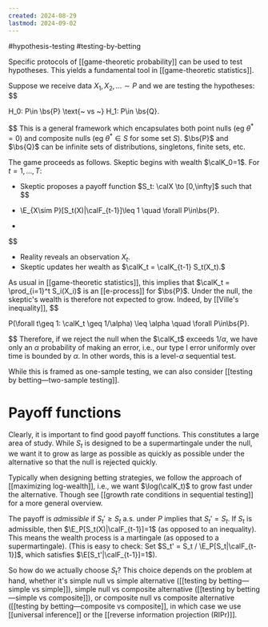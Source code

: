 ```yaml
---
created: 2024-08-29
lastmod: 2024-09-02
---
```

#hypothesis-testing #testing-by-betting 

Specific protocols of [[game-theoretic probability]] can be used to test hypotheses. This yields a fundamental tool in [[game-theoretic statistics]]. 

Suppose we receive data $X_1,X_2,\dots\sim P$ and we are testing the hypotheses: 
$$

H_0: P\in \bs{P} \text{~ vs ~} H_1: P\in \bs{Q}.

$$
This is a general framework which encapsulates both point nulls (eg $\theta^* = 0$) and composite nulls (eg $\theta^* \in S$ for some set $S$). $\bs{P}$ and $\bs{Q}$ can be infinite sets of distributions, singletons, finite sets, etc. 

The game proceeds as follows. 
Skeptic begins with wealth $\calK_0=1$. 
For $t=1,\dots,T$: 
- Skeptic proposes a payoff function $S_t: \calX \to [0,\infty]$ such that
$$

- \E_{X\sim P}[S_t(X)|\calF_{t-1}]\leq 1 \quad \forall P\in\bs{P}.
- 
$$
 - Reality reveals an observation $X_t$. 
- Skeptic updates her wealth as $\calK_t = \calK_{t-1} S_t(X_t).$ 

As usual in [[game-theoretic statistics]], this implies that $\calK_t = \prod_{i=1}^t S_i(X_i)$ is an [[e-process]] for $\bs{P}$. Under the null, the skeptic's wealth is therefore not expected to grow. Indeed, by [[Ville's inequality]], 
$$

P(\forall t\geq 1: \calK_t \geq 1/\alpha) \leq \alpha \quad \forall P\in\bs{P}.

$$
Therefore, if we reject the null when the $\calK_t$ exceeds $1/\alpha$, we have only an $\alpha$ probability of making an error, i.e., our type I error uniformly over time is bounded by $\alpha$. In other words, this is a level-$\alpha$ sequential test. 

While this is framed as one-sample testing, we can also consider [[testing by betting—two-sample testing]]. 

# Payoff functions 

Clearly, it is important to find good payoff functions. This constitutes a large area of study. 
While $S_t$ is designed to be a supermartingale under the null, we want it to grow as large as possible as quickly as possible under the alternative so that the null is rejected quickly. 

Typically when designing betting strategies, we follow the approach of [[maximizing log-wealth]], i.e., we want $\log(\calK_t)$ to grow fast under the alternative.  Though see [[growth rate conditions in sequential testing]] for a more general overview. 

The payoff is _admissible_ if $S_t' \geq S_t$ a.s. under $P$ implies that $S_t' = S_t$. If $S_t$ is admissible, then $\E_P[S_t(X)|\calF_{t-1}]=1$ (as opposed to an inequality). This means the wealth process is a martingale (as opposed to a supermartingale). (This is easy to check: Set $S_t' = S_t / \E_P[S_t|\calF_{t-1}]$, which satisfies $\E[S_t'|\calF_{t-1}]=1$). 

So how do we actually choose $S_t$? This choice depends on the problem at hand, whether it's simple null vs simple alternative ([[testing by betting—simple vs simple]]), simple null vs composite alternative ([[testing by betting—simple vs composite]]), or composite null vs composite alternative ([[testing by betting—composite vs composite]], in which case we use [[universal inference]] or the [[reverse information projection (RIPr)]]. 





